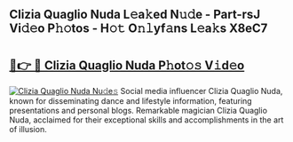 ## Clizia Quaglio Nuda L𝚎a𝚔ed N𝚞𝚍e - Part-rsJ Vi𝚍𝚎o P𝚑𝚘tos - H𝚘𝚝 O𝚗𝚕yf𝚊ns L𝚎a𝚔s X8eC7

# <h2><a href="http://kfc6afj.oniu.top/?m=Clizia+Quaglio+Nuda">🔗👉 🔴 Clizia Quaglio Nuda P𝚑ot𝚘𝚜 V𝚒d𝚎o</a></h2>

[![Clizia Quaglio Nuda Nu𝚍e𝚜](https://i.imgur.com/0qMVB7G.gif)](http://kfc6afj.oniu.top/?m=Clizia+Quaglio+Nuda)
Social media influencer Clizia Quaglio Nuda, known for disseminating dance and lifestyle information, featuring presentations and personal blogs. Remarkable magician Clizia Quaglio Nuda, acclaimed for their exceptional skills and accomplishments in the art of illusion.  
